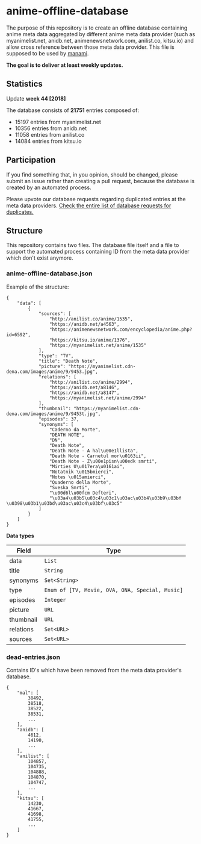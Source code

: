 # anime-offline-database
The purpose of this repository is to create an offline database containing anime meta data aggregated by different anime meta data provider (such as myanimelist.net, anidb.net, animenewsnetwork.com, anilist.co, kitsu.io) and allow cross reference between those meta data provider. This file is supposed to be used by [manami](https://github.com/manami-project/manami).

**The goal is to deliver at least weekly updates.**

## Statistics
Update **week 44 [2018]**

The database consists of **21751** entries composed of:
+ 15197 entries from myanimelist.net
+ 10356 entries from anidb.net
+ 11058 entries from anilist.co
+ 14084 entries from kitsu.io

## Participation
If you find something that, in you opinion, should be changed, please submit an issue rather than creating a pull request, because the database is created by an automated process.

Please upvote our database requests regarding duplicated entries at the meta data providers. [Check the entire list of database requests for duplicates.](https://github.com/manami-project/anime-offline-database/issues/3)

## Structure
This repository contains two files. The database file itself and a file to support the automated process containing ID from the meta data provider which don't exist anymore.

### anime-offline-database.json
Example of the structure:
```
{
    "data": [
        {
            "sources": [
                "http://anilist.co/anime/1535",
                "https://anidb.net/a4563",
                "https://animenewsnetwork.com/encyclopedia/anime.php?id=6592",
                "https://kitsu.io/anime/1376",
                "https://myanimelist.net/anime/1535"
            ],
            "type": "TV",
            "title": "Death Note",
            "picture": "https://myanimelist.cdn-dena.com/images/anime/9/9453.jpg",
            "relations": [
                "http://anilist.co/anime/2994",
                "https://anidb.net/a8146",
                "https://anidb.net/a8147",
                "https://myanimelist.net/anime/2994"
            ],
            "thumbnail": "https://myanimelist.cdn-dena.com/images/anime/9/9453t.jpg",
            "episodes": 37,
            "synonyms": [
                "Caderno da Morte",
                "DEATH NOTE",
                "DN",
                "Death Note",
                "Death Note - A hal\u00e1llista",
                "Death Note - Carnetul mor\u0163ii",
                "Death Note - Z\u00e1pisn\u00edk smrti",
                "Mirties U\u017era\u0161ai",
                "Notatnik \u015bmierci",
                "Notes \u015amierci",
                "Quaderno della Morte",
                "Sveska Smrti",
                "\u00d6l\u00fcm Defteri",
                "\u03a4\u03b5\u03c4\u03c1\u03ac\u03b4\u03b9\u03bf \u0398\u03b1\u03bd\u03ac\u03c4\u03bf\u03c5"
            ]
        }
    ]
}
```
**Data types**

| Field | Type |
| --- | --- |
| data | ```List``` |
| title | ```String``` |
| synonyms | ```Set<String>``` |
| type | ```Enum of [TV, Movie, OVA, ONA, Special, Music]``` |
| episodes | ```Integer``` |
| picture | ```URL``` |
| thumbnail | ```URL``` |
| relations | ```Set<URL>``` |
| sources | ```Set<URL>``` |

### dead-entries.json
Contains ID's which have been removed from the meta data provider's database.
```
{
    "mal": [
        38492,
        38518,
        38522,
        38531,
        ...
    ],
    "anidb": [
        4612,
        14190,
        ...
    ],
    "anilist": [
        104857,
        104735,
        104888,
        104870,
        104747,
        ...
    ],
    "kitsu": [
        14230,
        41667,
        41698,
        41755,
        ...
    ]
}
```